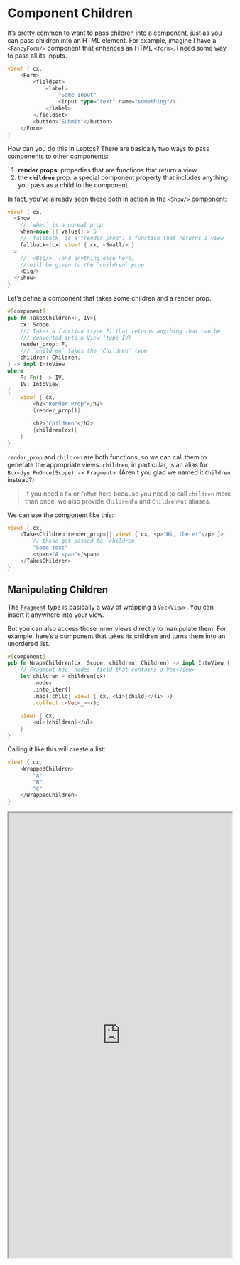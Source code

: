 # Component Children

It’s pretty common to want to pass children into a component, just as you can pass
children into an HTML element. For example, imagine I have a `<FancyForm/>` component
that enhances an HTML `<form>`. I need some way to pass all its inputs.

```rust
view! { cx,
	<Form>
		<fieldset>
			<label>
				"Some Input"
				<input type="text" name="something"/>
			</label>
		</fieldset>
		<button>"Submit"</button>
	</Form>
}
```

How can you do this in Leptos? There are basically two ways to pass components to
other components:

1. **render props**: properties that are functions that return a view
2. the **`children`** prop: a special component property that includes anything
   you pass as a child to the component.

In fact, you’ve already seen these both in action in the [`<Show/>`](/view/06_control_flow.html#show) component:

```rust
view! { cx,
  <Show
	// `when` is a normal prop
    when=move || value() > 5
	// `fallback` is a "render prop": a function that returns a view
    fallback=|cx| view! { cx, <Small/> }
  >
	// `<Big/>` (and anything else here)
	// will be given to the `children` prop
    <Big/>
  </Show>
}
```

Let’s define a component that takes some children and a render prop.

```rust
#[component]
pub fn TakesChildren<F, IV>(
    cx: Scope,
    /// Takes a function (type F) that returns anything that can be
    /// converted into a View (type IV)
    render_prop: F,
    /// `children` takes the `Children` type
    children: Children,
) -> impl IntoView
where
    F: Fn() -> IV,
    IV: IntoView,
{
    view! { cx,
        <h2>"Render Prop"</h2>
        {render_prop()}

		<h2>"Children"</h2>
        {children(cx)}
    }
}
```

`render_prop` and `children` are both functions, so we can call them to generate
the appropriate views. `children`, in particular, is an alias for
`Box<dyn FnOnce(Scope) -> Fragment>`. (Aren't you glad we named it `Children` instead?)

> If you need a `Fn` or `FnMut` here because you need to call `children` more than once,
> we also provide `ChildrenFn` and `ChildrenMut` aliases.

We can use the component like this:

```rust
view! { cx,
	<TakesChildren render_prop=|| view! { cx, <p>"Hi, there!"</p> }>
		// these get passed to `children`
		"Some text"
		<span>"A span"</span>
	</TakesChildren>
}
```

## Manipulating Children

The [`Fragment`](https://docs.rs/leptos/latest/leptos/struct.Fragment.html) type is
basically a way of wrapping a `Vec<View>`. You can insert it anywhere into your view.

But you can also access those inner views directly to manipulate them. For example, here’s
a component that takes its children and turns them into an unordered list.

```rust
#[component]
pub fn WrapsChildren(cx: Scope, children: Children) -> impl IntoView {
    // Fragment has `nodes` field that contains a Vec<View>
    let children = children(cx)
        .nodes
        .into_iter()
        .map(|child| view! { cx, <li>{child}</li> })
        .collect::<Vec<_>>();

    view! { cx,
        <ul>{children}</ul>
    }
}
```

Calling it like this will create a list:

```rust
view! { cx,
	<WrappedChildren>
		"A"
		"B"
		"C"
	</WrappedChildren>
}
```

<iframe src="https://codesandbox.io/p/sandbox/9-component-children-2wrdfd?file=%2Fsrc%2Fmain.rs&selection=%5B%7B%22endColumn%22%3A12%2C%22endLineNumber%22%3A19%2C%22startColumn%22%3A12%2C%22startLineNumber%22%3A19%7D%5D" width="100%" height="1000px"></iframe>
